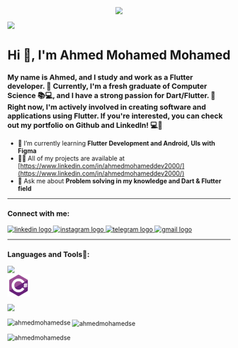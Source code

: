 <p align="center">
  <img src="https://github.com/thompsonemerson/thompsonemerson/raw/master/cover-thompson.png" height="200" style="max-width: 100%;">
</p>
<p>
  <img src="https://user-images.githubusercontent.com/73097560/115834477-dbab4500-a447-11eb-908a-139a6edaec5c.gif" style="max-width: 100%; display: inline-block;" data-target="animated-image.originalImage">
</p>
<!-- <br> -->
<h1 align="center">Hi 👋, I'm Ahmed Mohamed Mohamed </h1>
<h3 >
  My name is Ahmed, and I study and work as a Flutter developer. 🚀 Currently,
  I'm a fresh graduate of Computer Science 📚💻, and I have a strong passion for
  Dart/Flutter. 💙 Right now, I'm actively involved in creating software and
  applications using Flutter. If you're interested, you can check out my
  portfolio on Github and LinkedIn! 💻📱
</h3>


- 🌱 I’m currently learning **Flutter Development and Android, UIs with Figma**
- 👨‍💻 All of my projects are available at
[https://www.linkedin.com/in/ahmedmohameddev2000/](https://www.linkedin.com/in/ahmedmohameddev2000/)
- 💬 Ask me about **Problem solving in my knowledge and Dart & Flutter field**
<hr>
<h3 align="left">Connect with me:</h3>
<p align="left">
  
<div align="left">
 
  <a href="https://www.instagram.com/ahmed_m.m_mobillife" target="_blank">
    <img src="https://raw.githubusercontent.com/rahuldkjain/github-profile-readme-generator/master/src/images/icons/Social/linked-in-alt.svg" width="52" height="40" alt="linkedin logo"  />
  </a>
  <a href="https://www.instagram.com/ahmed_m.m_mobillife" target="_blank">
    <img src="https://raw.githubusercontent.com/maurodesouza/profile-readme-generator/master/src/assets/icons/social/instagram/default.svg" width="52" height="40" alt="instagram logo"  />
  </a>
  <a href="https://t.me/ahmedmohamed_dev" target="_blank">
    <img src="https://raw.githubusercontent.com/maurodesouza/profile-readme-generator/master/src/assets/icons/social/telegram/default.svg" width="52" height="40" alt="telegram logo"  />
  </a>
  <a href="https://www.google.com/ahmdmhmdmhmdbdaghny@gmail.com" target="_blank">
    <img src="https://raw.githubusercontent.com/maurodesouza/profile-readme-generator/master/src/assets/icons/social/gmail/default.svg" width="52" height="40" alt="gmail logo"  />
  </a>
  
</div>

</p>
<hr>
<h3 align="left">Languages and Tools🚀:</h3>
<p align="left">
  <div align="left">
  <a href="#">
    <img src="https://skillicons.dev/icons?i=dart,flutter,java,kotlin,firebase,xd,figma,vscode,androidstudio,git,github,html,css,javascript&theme=dark" />
  </a>
 
</div>


 
 

  <a href="https://www.w3schools.com/cs/" target="_blank" rel="noreferrer">
    <img
      src="https://raw.githubusercontent.com/devicons/devicon/master/icons/csharp/csharp-original.svg"
      alt="csharp"
      width="50"
      height="50"
    />
  </a>

 

</p>
<p>
  <img src="https://user-images.githubusercontent.com/73097560/115834477-dbab4500-a447-11eb-908a-139a6edaec5c.gif" style="max-width: 100%; display: inline-block;" data-target="animated-image.originalImage">
</p>

<p>
  <img
    align="left"
    src="https://github-readme-stats.vercel.app/api/top-langs?username=ahmedmohamedse&show_icons=true&locale=en&layout=compact"
    alt="ahmedmohamedse"
  />
</p>

<p>
  &nbsp;<img
    align="center"
    src="https://github-readme-stats.vercel.app/api?username=ahmedmohamedse&show_icons=true&locale=en"
    alt="ahmedmohamedse"
  />
</p>

<p>
  <img
    align="center"
    src="https://github-readme-streak-stats.herokuapp.com/?user=ahmedmohamedse&"
    alt="ahmedmohamedse"
  />
</p>



